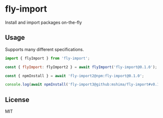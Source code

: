 # fly-import

Install and import packages on-the-fly

## Usage

Supports many different specifications.

```js
import { flyImport } from 'fly-import';

const { flyImport: flyImport2 } = await flyImport('fly-import@0.1.0');

const { npmInstall } = await 'fly-import2@npm:fly-import@0.1.0';

console.log(await npmInstall('fly-import3@github:mshima/fly-import#v0.1.0'));
```

## License

MIT
